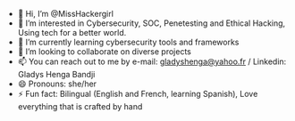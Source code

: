 - 👋 Hi, I’m @MissHackergirl
- 👀 I’m interested in Cybersecurity, SOC, Penetesting and Ethical Hacking, Using tech  for a better world.
- 🌱 I’m currently learning cybersecurity tools and frameworks
- 💞️ I’m looking to collaborate on diverse projects
- 📫 You can reach out to me by e-mail: gladyshenga@yahoo.fr / Linkedin: Gladys Henga Bandji
- 😄 Pronouns: she/her
- ⚡ Fun fact: Bilingual (English and French, learning Spanish), Love everything that is crafted by hand

<!---
MissHackergirl/MissHackergirl is a ✨ special ✨ repository because its `README.md` (this file) appears on your GitHub profile.
You can click the Preview link to take a look at your changes.
--->
